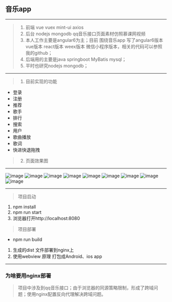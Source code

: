 ## 音乐app

---
> 1. 前端 vue vuex mint-ui axios 
> 2. 后台 nodejs mongodb qq音乐接口页面素材仿照慕课网视频
> 3. 本人工作主要是angular6为主；目前 围绕音乐app 写了angular6版本 vue版本 react版本 weex版本 微信小程序版本，相关的代码可以参照我的github；
> 4. 后端用的主要是java springboot MyBatis mysql；
> 5. 平时也研究nodejs mongodb；

---

> 1. 目前实现的功能
- 登录 
- 注册
- 推荐
- 歌手
- 排行
- 搜索
- 用户
- 歌曲播放
- 歌词
- 快进快退拖拽
> 2. 页面效果图
---

![image](https://github.com/app-music/app-music/blob/master/src/assets/effect/index.png)
![image](https://github.com/app-music/app-music/blob/master/src/assets/effect/login.png)
![image](https://github.com/app-music/app-music/blob/master/src/assets/effect/singer.png)
![image](https://github.com/app-music/app-music/blob/master/src/assets/effect/seniority.png)
![image](https://github.com/app-music/app-music/blob/master/src/assets/effect/search.png)
![image](https://github.com/app-music/app-music/blob/master/src/assets/effect/user.png)
![image](https://github.com/app-music/app-music/blob/master/src/assets/effect/rec-detail.png)
![image](https://github.com/app-music/app-music/blob/master/src/assets/effect/rec-detail_1.png)
![image](https://github.com/app-music/app-music/blob/master/src/assets/effect/player.png)


---
> 项目启动

1. npm install
2. npm run start
3. 浏览器打开http://localhost:8080

> 项目部署 
-  npm run build 

1. 生成的dist 文件部署到nginx上
2. 使用webview 原理 打包成Android、ios app


---
### 为啥要用nginx部署

> 项目中涉及到qq音乐接口；由于浏览器的同源策略限制，形成了跨域问题；使用nginx配置反向代理解决跨域问题。

